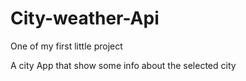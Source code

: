 # City-weather-Api
One of my first little project

A city App that show some info about the selected city
